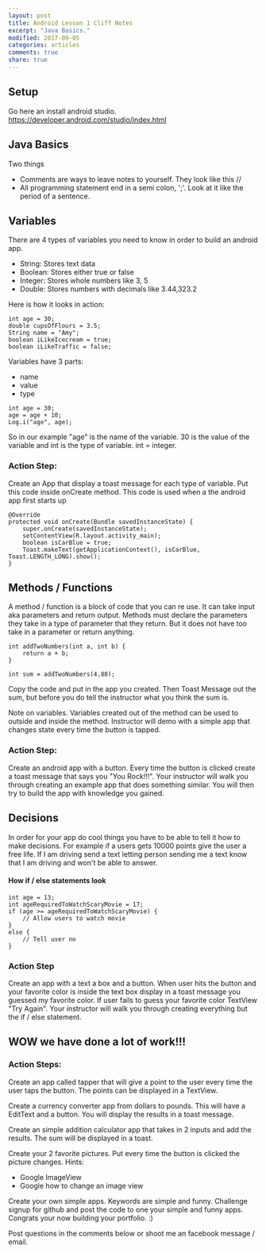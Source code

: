 ```yaml
---
layout: post
title: Android Lesson 1 Cliff Notes
excerpt: "Java Basics."
modified: 2017-09-05
categories: articles
comments: true
share: true
---
```

## Setup

Go here an install android studio.
https://developer.android.com/studio/index.html

## Java Basics

Two things
- Comments are ways to leave notes to yourself.  They look like this // 
- All programming statement end in a semi colon, ';'.  Look at it like the period of a sentence.

## Variables

There are 4 types of variables you need to know in order to build an android app.  
- String: Stores text data
- Boolean: Stores either true or false
- Integer: Stores whole numbers like 3, 5
- Double: Stores numbers with decimals like 3.44,323.2

Here is how it looks in action:

```
int age = 30;
double cupsOfFlours = 3.5;
String name = "Amy";
boolean iLikeIcecream = true;
boolean iLikeTraffic = false;
```

Variables have 3 parts:
- name
- value
- type

```
int age = 30;
age = age + 10;
Log.i("age", age);
```

So in our example "age" is the name of the variable.  30 is the value of the variable and int is the type of variable.  int = integer.


### Action Step: 

Create an App that display a toast message for each type of variable.  Put this code inside onCreate method.  This code is used when a the android app first starts up

```
@Override
protected void onCreate(Bundle savedInstanceState) {
    super.onCreate(savedInstanceState);
    setContentView(R.layout.activity_main);
    boolean isCarBlue = true;
    Toast.makeText(getApplicationContext(), isCarBlue, Toast.LENGTH_LONG).show();
}
```

## Methods / Functions

A method / function is a block of code that you can re use.  It can take input aka parameters and return output.  Methods must declare the parameters they take in a type of parameter that they return.  But it does not have too take in a parameter or return anything.

```
int addTwoNumbers(int a, int b) {
    return a + b;
}

int sum = addTwoNumbers(4,88);
```

Copy the code and put in the app you created.  Then Toast Message out the sum, but before you do tell the instructor what you think the sum is.

Note on variables.  Variables created out of the method can be used to outside and inside the method.  Instructor will demo with a simple app that changes state every time the button is tapped.

### Action Step:
Create an android app with a button.  Every time the button is clicked create a toast message that says you "You Rock!!!".  Your instructor will walk you through creating an example app that does something similar.  You will then try to build the app with knowledge you gained.


## Decisions

In order for your app do cool things you have to be able to tell it how to make decisions.  For example if a users gets 10000 points give the user a free life.  If I am driving send a text letting person sending me a text know that I am driving and won't be able to answer.

#### How if / else statements look

```
int age = 13;
int ageRequiredToWatchScaryMovie = 17;
if (age >= ageRequiredToWatchScaryMovie) {
    // Allow users to watch movie
}
else {
    // Tell user no
}
```

### Action Step

Create an app with a text a box and a button.  When user hits the button and your favorite color is inside the text box display in a toast message you guessed my favorite color.  If user fails to guess your favorite color TextView "Try Again".  Your instructor will walk you through creating everything but the if / else statement.


## WOW we have done a lot of work!!!


### Action Steps:

Create an app called tapper that will give a point to the user every time the user taps the button.  The points can be displayed in a TextView.  

Create a currency converter app from dollars to pounds.  This will have a EditText and a button.  You will display the results in a toast message.

Create an simple addition calculator app that takes in 2 inputs and add the results.  The sum will be displayed in a toast. 

Create your 2 favorite pictures.  Put every time the button is clicked the picture changes.  Hints:
- Google ImageView
- Google how to change an image view

Create your own simple apps.  Keywords are simple and funny.  Challenge signup for github and post the code to one your simple and funny apps.  Congrats your now building your portfolio. :)
  
Post questions in the comments below or shoot me an facebook message / email.

